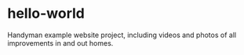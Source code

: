 # hello-world
Handyman example website project, including videos and photos of all improvements in and out homes.

